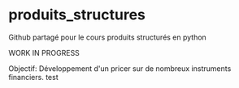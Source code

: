 # produits_structures
Github partagé pour le cours produits structurés en python

WORK IN PROGRESS

Objectif: Développement d'un pricer sur de nombreux instruments financiers.
test
